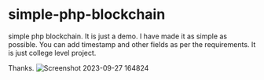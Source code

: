 # simple-php-blockchain
simple php blockchain.
It is just a demo. I have made it as simple as possible. You can add timestamp and other fields as per the requirements. 
It is just college level project.

Thanks.
![Screenshot 2023-09-27 164824](https://github.com/mohitesachin217/simple-php-blockchain/assets/7931096/8438c40a-77bc-4cd0-9f09-367e967916c6)
